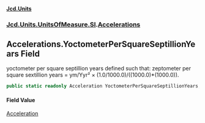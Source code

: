 #### [Jcd.Units](index 'index')
### [Jcd.Units.UnitsOfMeasure.SI](Jcd.Units.UnitsOfMeasure.SI 'Jcd.Units.UnitsOfMeasure.SI').[Accelerations](Accelerations 'Jcd.Units.UnitsOfMeasure.SI.Accelerations')

## Accelerations.YoctometerPerSquareSeptillionYears Field

yoctometer per square septillion years defined such that: zeptometer per square sextillion years = ym/Yyr² ×
(1.0/1000.0)/((1000.0)*(1000.0)).

```csharp
public static readonly Acceleration YoctometerPerSquareSeptillionYears;
```

#### Field Value
[Acceleration](Acceleration 'Jcd.Units.UnitTypes.Acceleration')